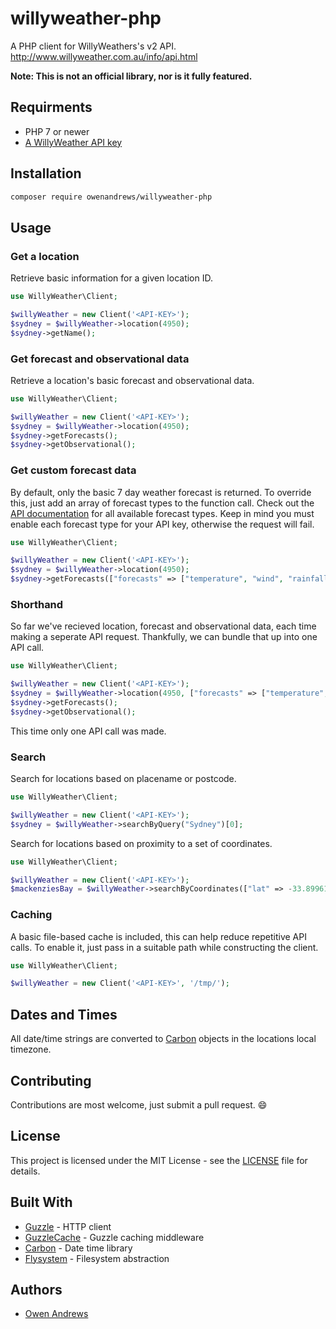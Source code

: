 # willyweather-php
A PHP client for WillyWeathers's v2 API. http://www.willyweather.com.au/info/api.html

**Note: This is not an official library, nor is it fully featured.**

## Requirments
- PHP 7 or newer
- [A WillyWeather API key](http://www.willyweather.com.au/info/api.html)

## Installation
```bash
composer require owenandrews/willyweather-php
```

## Usage
### Get a location
Retrieve basic information for a given location ID.
```php
use WillyWeather\Client;

$willyWeather = new Client('<API-KEY>');
$sydney = $willyWeather->location(4950);
$sydney->getName();
```

### Get forecast and observational data
Retrieve a location's basic forecast and observational data.
```php
use WillyWeather\Client;

$willyWeather = new Client('<API-KEY>');
$sydney = $willyWeather->location(4950);
$sydney->getForecasts();
$sydney->getObservational();
```

### Get custom forecast data
By default, only the basic 7 day weather forecast is returned. To override this, just add an array of forecast types to the function call. Check out the [API documentation](http://www.willyweather.com/api/docs/v2.html) for all available forecast types. Keep in mind you must enable each forecast type for your API key, otherwise the request will fail.
```php
use WillyWeather\Client;

$willyWeather = new Client('<API-KEY>');
$sydney = $willyWeather->location(4950);
$sydney->getForecasts(["forecasts" => ["temperature", "wind", "rainfallprobability"], "days" => 3]);
```

### Shorthand
So far we've recieved location, forecast and observational data, each time making a seperate API request. Thankfully, we can bundle that up into one API call.
```php
use WillyWeather\Client;

$willyWeather = new Client('<API-KEY>');
$sydney = $willyWeather->location(4950, ["forecasts" => ["temperature", "wind", "rainfallprobability"], "days" => 3, "observational" => true]);
$sydney->getForecasts();
$sydney->getObservational();
```
This time only one API call was made.

### Search
Search for locations based on placename or postcode.
```php
use WillyWeather\Client;

$willyWeather = new Client('<API-KEY>');
$sydney = $willyWeather->searchByQuery("Sydney")[0];
```
Search for locations based on proximity to a set of coordinates.
```php
use WillyWeather\Client;

$willyWeather = new Client('<API-KEY>');
$mackenziesBay = $willyWeather->searchByCoordinates(["lat" => -33.8996141, "lng" => 151.272962])[0];
```

### Caching
A basic file-based cache is included, this can help reduce repetitive API calls. To enable it, just pass in a suitable path while constructing the client.
```php
use WillyWeather\Client;

$willyWeather = new Client('<API-KEY>', '/tmp/');
```

## Dates and Times
All date/time strings are converted to [Carbon](https://github.com/briannesbitt/Carbon) objects in the locations local timezone.

## Contributing
Contributions are most welcome, just submit a pull request. :smile:

## License
This project is licensed under the MIT License - see the [LICENSE](LICENSE) file for details.

## Built With
- [Guzzle](https://github.com/guzzle/guzzle) - HTTP client
- [GuzzleCache](https://github.com/Kevinrob/guzzle-cache-middleware) - Guzzle caching middleware
- [Carbon](https://github.com/briannesbitt/Carbon) - Date time library
- [Flysystem](https://github.com/thephpleague/flysystem) - Filesystem abstraction

## Authors
- [Owen Andrews](https://github.com/owenandrews)
